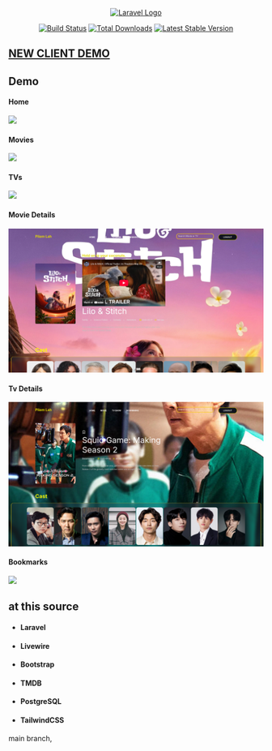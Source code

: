 <p align="center"><a href="https://laravel.com" target="_blank"><img src="https://raw.githubusercontent.com/laravel/art/master/logo-lockup/5%20SVG/2%20CMYK/1%20Full%20Color/laravel-logolockup-cmyk-red.svg" width="400" alt="Laravel Logo"></a></p>

<p align="center">
<a href="https://github.com/laravel/framework/actions"><img src="https://github.com/laravel/framework/workflows/tests/badge.svg" alt="Build Status"></a>
<a href="https://packagist.org/packages/laravel/framework"><img src="https://img.shields.io/packagist/dt/laravel/framework" alt="Total Downloads"></a>
<a href="https://packagist.org/packages/laravel/framework"><img src="https://img.shields.io/packagist/v/laravel/framework" alt="Latest Stable Version"></a>
</p>

## [NEW CLIENT DEMO](https://github.com/asfung/pilm-tipi-client)

## Demo
#### Home
<p><img src="https://github.com/asfung/pilm-tipi/blob/main/docs/assets/image/home_client.png?raw=true"/></p>

#### Movies
<p><img src="https://github.com/asfung/pilm-tipi/blob/main/docs/assets/image/movies_client.png?raw=true"/></p>

#### TVs
<p><img src="https://github.com/asfung/pilm-tipi/blob/main/docs/assets/image/tv_client.png?raw=true"/></p>

#### Movie Details
<p><img src="https://github.com/asfung/pilm-tipi/blob/main/docs/assets/image/movie_details_liloandstitch.png?raw=true"/></p>

#### Tv Details
<p><img src="https://github.com/asfung/pilm-tipi/blob/main/docs/assets/image/tv_details_squidgame.png?raw=true"/></p>

#### Bookmarks
<p><img src="https://github.com/asfung/pilm-tipi/blob/main/docs/assets/image/bookmarks_client.png?raw=true"/></p>

<!-- <p style="color: red; font-weight: bold;">Soon</p> -->

## at this source

-   #### Laravel
-   #### Livewire
-   #### Bootstrap
-   #### TMDB
-   #### PostgreSQL
-   #### TailwindCSS

main branch,
